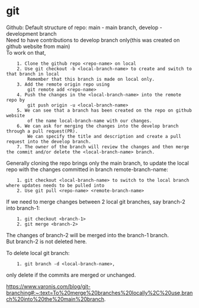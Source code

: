 # git

Github: Default structure of repo: main - main branch, develop - development branch<br>
Need to have contributions to develop branch only(this was created on github website from main)
<br>
To work on that, 
```
	1. Clone the github repo <repo-name> on local
	2. Use git checkout -b <local-branch-name> to create and switch to that branch in local
		Remember that this branch is made on local only.
	3. Add the remote origin repo using 
		git remote add <repo-name>
	4. Push the changes in the <local-branch-name> into the remote repo by
		git push origin -u <local-branch-name>
	5. We can see that a branch has been created on the repo on github website 
		of the name local-branch-name with our changes.
	6. We can ask for merging the changes into the develop branch through a pull request(PR).
		We can specify the title and description and create a pull request into the develop branch.
	7. The owner of the branch will review the changes and then merge the commit and/or delete the <local-branch-name> branch.
```
Generally cloning the repo brings only the main branch, to update the local repo with the changes committed in branch remote-branch-name:
```
	1. git checkout <local-branch-name> to switch to the local branch where updates needs to be pulled into
	2. Use git pull <repo-name> <remote-branch-name>
```

If we need to merge changes between 2 local git branches, say branch-2 into branch-1:
```
	1. git checkout <branch-1>
	2. git merge <branch-2>
```
The changes of branch-2 will be merged into the branch-1 branch. <br>
But branch-2 is not deleted here.
	
To delete local git branch:
```
	1. git branch -d <local-branch-name>,
```
only delete if the commits are merged or unchanged.
	
https://www.varonis.com/blog/git-branching#:~:text=To%20merge%20branches%20locally%2C%20use,branch%20into%20the%20main%20branch.	
